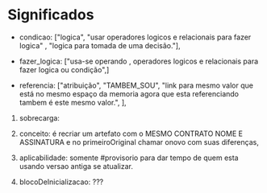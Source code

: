# Significados

* condicao: ["logica", "usar operadores logicos e relacionais para fazer logica" , "logica para tomada de uma decisão."],

* fazer_logica: ["usa-se operando , operadores logicos e relacionais para fazer logica ou condição",]

* referencia: ["atribuição", "TAMBEM_SOU", "link para mesmo valor que está no mesmo espaço da memoria agora que esta referenciando tambem é este mesmo valor.", ],

1. sobrecarga:
  2. conceito: é recriar um artefato com o MESMO CONTRATO NOME E ASSINATURA e no primeiroOriginal chamar onovo com suas diferenças,
  3. aplicabilidade: somente #provisorio para dar tempo de quem esta usando versao antiga se atualizar.

1. blocoDeInicializacao: ???

